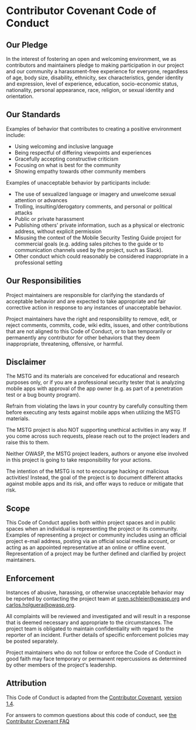 # Contributor Covenant Code of Conduct

## Our Pledge

In the interest of fostering an open and welcoming environment, we as
contributors and maintainers pledge to making participation in our project and
our community a harassment-free experience for everyone, regardless of age, body
size, disability, ethnicity, sex characteristics, gender identity and
expression, level of experience, education, socio-economic status, nationality,
personal appearance, race, religion, or sexual identity and orientation.

## Our Standards

Examples of behavior that contributes to creating a positive environment
include:

- Using welcoming and inclusive language
- Being respectful of differing viewpoints and experiences
- Gracefully accepting constructive criticism
- Focusing on what is best for the community
- Showing empathy towards other community members

Examples of unacceptable behavior by participants include:

- The use of sexualized language or imagery and unwelcome sexual attention or
  advances
- Trolling, insulting/derogatory comments, and personal or political attacks
- Public or private harassment
- Publishing others' private information, such as a physical or electronic
  address, without explicit permission
- Misusing the context of the Mobile Security Testing Guide project for
  commercial goals (e.g. adding sales pitches to the guide or to communication
  channels used by the project, such as Slack).
- Other conduct which could reasonably be considered inappropriate in a
  professional setting

## Our Responsibilities

Project maintainers are responsible for clarifying the standards of acceptable
behavior and are expected to take appropriate and fair corrective action in
response to any instances of unacceptable behavior.

Project maintainers have the right and responsibility to remove, edit, or reject
comments, commits, code, wiki edits, issues, and other contributions that are
not aligned to this Code of Conduct, or to ban temporarily or permanently any
contributor for other behaviors that they deem inappropriate, threatening,
offensive, or harmful.

## Disclaimer

The MSTG and its materials are conceived for educational and research purposes
only, or if you are a professional security tester that is analyzing mobile apps
with approval of the app owner (e.g. as part of a penetration test or a bug
bounty program).

Refrain from violating the laws in your country by carefully consulting them
before executing any tests against mobile apps when utilizing the MSTG
materials.

The MSTG project is also NOT supporting unethical activities in any way. If you
come across such requests, please reach out to the project leaders and raise
this to them.

Neither OWASP, the MSTG project leaders, authors or anyone else involved in this
project is going to take responsibility for your actions.

The intention of the MSTG is not to encourage hacking or malicious activities!
Instead, the goal of the project is to document different attacks against mobile
apps and its risk, and offer ways to reduce or mitigate that risk.

## Scope

This Code of Conduct applies both within project spaces and in public spaces
when an individual is representing the project or its community. Examples of
representing a project or community includes using an official project e-mail
address, posting via an official social media account, or acting as an appointed
representative at an online or offline event. Representation of a project may be
further defined and clarified by project maintainers.

## Enforcement

Instances of abusive, harassing, or otherwise unacceptable behavior may be
reported by contacting the project team at sven.schleier@owasp.org and
carlos.holguera@owasp.org.

All complaints will be reviewed and investigated and will result in a response
that is deemed necessary and appropriate to the circumstances. The project team
is obligated to maintain confidentiality with regard to the reporter of an
incident. Further details of specific enforcement policies may be posted
separately.

Project maintainers who do not follow or enforce the Code of Conduct in good
faith may face temporary or permanent repercussions as determined by other
members of the project's leadership.

## Attribution

This Code of Conduct is adapted from the
[Contributor Covenant](https://www.contributor-covenant.org "Contributor Covenant homepage"),
[version 1.4](https://www.contributor-covenant.org/version/1/4/code-of-conduct.html "Code of Conduct version 1.4").

For answers to common questions about this code of conduct, see
[the Contributor Covenant FAQ](https://www.contributor-covenant.org/faq)
